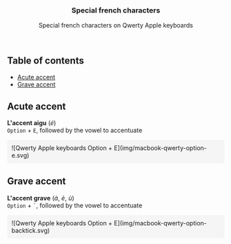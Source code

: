 <p align="center">
  <h3 align="center">Special french characters</h3>
  <p align="center">Special french characters on Qwerty Apple keyboards</p>
 </p>
<br>
<style>
.apple-keyboard {
  background-color: #F5F5F5;
  padding: 10px;
  border-radius: 4px;
}
.apple-keyboard img {
  width:75%;
  height:auto;
}
</style>

## Table of contents

- [Acute accent](#acute-accent)
- [Grave accent](#grave-accent)

## Acute accent
**L'accent aigu** (*é*)  
`Option` + `E`, followed by the vowel to accentuate
<div class="apple-keyboard">
![Qwerty Apple keyboards Option + E](img/macbook-qwerty-option-e.svg)
</div>

## Grave accent
**L'accent grave** (*à*, *è*, *ù*)  
`Option` + `` ` ``, followed by the vowel to accentuate
<div class="apple-keyboard">
![Qwerty Apple keyboards Option + E](img/macbook-qwerty-option-backtick.svg)
</div>

